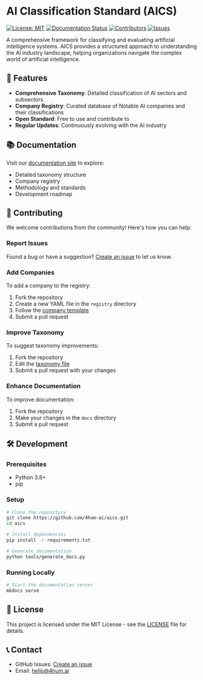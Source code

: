 # AI Classification Standard (AICS)

[![License: MIT](https://img.shields.io/badge/License-MIT-yellow.svg)](https://opensource.org/licenses/MIT)
[![Documentation Status](https://readthedocs.org/projects/aics/badge/?version=latest)](https://4hum-ai.github.io/aics/)
[![Contributors](https://img.shields.io/github/contributors/4hum-ai/aics)](https://github.com/4hum-ai/aics/graphs/contributors)
[![Issues](https://img.shields.io/github/issues/4hum-ai/aics)](https://github.com/4hum-ai/aics/issues)

A comprehensive framework for classifying and evaluating artificial intelligence systems. AICS provides a structured approach to understanding the AI industry landscape, helping organizations navigate the complex world of artificial intelligence.

## 🌟 Features

- **Comprehensive Taxonomy**: Detailed classification of AI sectors and subsectors
- **Company Registry**: Curated database of Notable AI companies and their classifications
- **Open Standard**: Free to use and contribute to
- **Regular Updates**: Continuously evolving with the AI industry

## 📚 Documentation

Visit our [documentation site](https://4hum-ai.github.io/aics/) to explore:
- Detailed taxonomy structure
- Company registry
- Methodology and standards
- Development roadmap

## 🤝 Contributing

We welcome contributions from the community! Here's how you can help:

### Report Issues
Found a bug or have a suggestion? [Create an issue](https://github.com/4hum-ai/aics/issues) to let us know.

### Add Companies
To add a company to the registry:
1. Fork the repository
2. Create a new YAML file in the `registry` directory
3. Follow the [company template](registry/template.yaml)
4. Submit a pull request

### Improve Taxonomy
To suggest taxonomy improvements:
1. Fork the repository
2. Edit the [taxonomy file](taxonomy/versions/v1.0.yaml)
3. Submit a pull request with your changes

### Enhance Documentation
To improve documentation:
1. Fork the repository
2. Make your changes in the `docs` directory
3. Submit a pull request

## 🛠️ Development

### Prerequisites
- Python 3.8+
- pip

### Setup
```bash
# Clone the repository
git clone https://github.com/4hum-ai/aics.git
cd aics

# Install dependencies
pip install -r requirements.txt

# Generate documentation
python tools/generate_docs.py
```

### Running Locally
```bash
# Start the documentation server
mkdocs serve
```

## 📝 License

This project is licensed under the MIT License - see the [LICENSE](LICENSE) file for details.

## 📞 Contact

- GitHub Issues: [Create an issue](https://github.com/4hum-ai/aics/issues)
- Email: [hello@4hum.ai](mailto:hello@4hum.ai)
